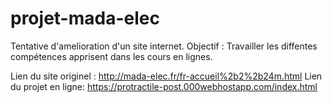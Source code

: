 # projet-mada-elec

Tentative d'amelioration d'un site internet.
Objectif : Travailler les diffentes compétences apprisent dans les cours en lignes.

Lien du site originel : http://mada-elec.fr/fr-accueil%2b2%2b24m.html
Lien du projet en ligne: https://protractile-post.000webhostapp.com/index.html
